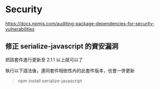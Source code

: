 # Security

https://docs.npmjs.com/auditing-package-dependencies-for-security-vulnerabilities

## 修正 serialize-javascript 的資安漏洞

把該套件進行更新至 2.1.1 以上就可以了

執行以下語法後，連同套件相依性內的此套件版本，也會一併更新

> npm install serialize-javascript

